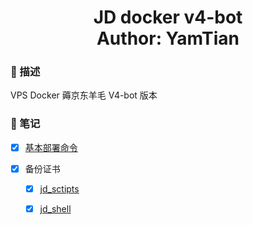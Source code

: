<h1 align="center">
  JD docker v4-bot
  <br>
  Author: YamTian
</h1>

### 📜 描述

VPS Docker 薅京东羊毛 V4-bot 版本

### 📔 笔记

- [x] [基本部署命令](https://github.com/YamTian/Notes/blob/master/JD-v4-bot/v4-bot.md)

- [x] 备份证书

  - [x] [jd_sctipts](https://github.com/YamTian/Notes/blob/master/JD-v4-bot/id_rsa/jd_scripts)

  - [x] [jd_shell](https://github.com/YamTian/Notes/blob/master/JD-v4-bot/id_rsa/jd_shell)